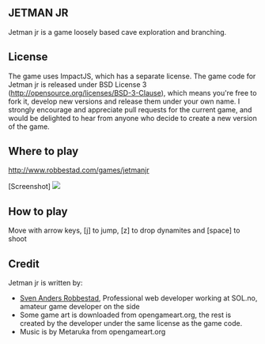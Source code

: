 JETMAN JR
-------------

Jetman jr is a game loosely based cave exploration and branching.

License
-------------
The game uses ImpactJS, which has a separate license. The game code for
Jetman jr is released under BSD License 3 (http://opensource.org/licenses/BSD-3-Clause), 
which means you're free to fork it, develop new versions and release them under your own name. 
I strongly encourage  and appreciate pull requests for the current game, and would be delighted 
to hear from anyone who decide to create a new version of the game.

Where to play
-------------
http://www.robbestad.com/games/jetmanjr

[Screenshot] 
<img src="http://www.robbestad.com/games/jetmanjr/media/screenshot.png">


How to play
-------------
Move with arrow keys, [j] to jump, [z] to drop dynamites and [space] to shoot

Credit
-------------
Jetman jr is written by:

* [Sven Anders Robbestad](http://twitter.com/realsven), Professional web developer working at SOL.no, amateur game developer on the side 
* Some game art is downloaded from opengameart.org, the rest is created by the developer under the same license as the game code. 
* Music is by Metaruka from opengameart.org

